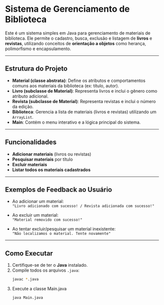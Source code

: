 # Sistema de Gerenciamento de Biblioteca

Este é um sistema simples em Java para gerenciamento de materiais de biblioteca. Ele permite o cadastro, busca, exclusão e listagem de **livros** e **revistas**, utilizando conceitos de **orientação a objetos** como herança, polimorfismo e encapsulamento.

---

## Estrutura do Projeto

- **Material (classe abstrata)**: Define os atributos e comportamentos comuns aos materiais da biblioteca (ex: título, autor).
- **Livro (subclasse de Material)**: Representa livros e inclui o gênero como atributo adicional.
- **Revista (subclasse de Material)**: Representa revistas e inclui o número da edição.
- **Biblioteca**: Gerencia a lista de materiais (livros e revistas) utilizando um `ArrayList`.
- **Main**: Contém o menu interativo e a lógica principal do sistema.

---

## Funcionalidades

- **Adicionar materiais** (livros ou revistas)
- **Pesquisar materiais** por título
- **Excluir materiais**
- **Listar todos os materiais cadastrados**

---

## Exemplos de Feedback ao Usuário

- Ao adicionar um material:  
  `"Livro adicionado com sucesso! / Revista adicionada com sucesso!"`

- Ao excluir um material:  
  `"Material removido com sucesso!"`

- Ao tentar excluir/pesquisar um material inexistente:  
  `"Não localizamos o material. Tente novamente"`
  
---

## Como Executar

1. Certifique-se de ter o **Java** instalado.
2. Compile todos os arquivos `.java`:
   ```bash
   javac *.java
3. Execute a classe Main.java
   ```bash
   java Main.java
